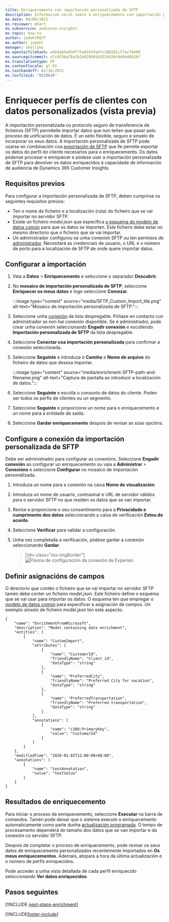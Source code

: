 ```yaml
---
title: Enriquecemento con importación personalizada de SFTP
description: Información xeral sobre o enriquecemento con importación personalizada de SFTP.
ms.date: 04/09/2021
ms.reviewer: mhart
ms.subservice: audience-insights
ms.topic: how-to
author: jodahlMSFT
ms.author: jodahl
manager: shellyha
ms.openlocfilehash: e4b9a65eb50f75e0243fabfc10b501cf7acf4490
ms.sourcegitcommit: e7cdf36a78a2b1dd2850183224d39c8dde46b26f
ms.translationtype: HT
ms.contentlocale: gl-ES
ms.lasthandoff: 02/16/2022
ms.locfileid: "8229636"
---
```

# <a name="enrich-customer-profiles-with-custom-data-preview"></a>Enriquecer perfís de clientes con datos personalizados (vista previa)

A importación personalizada co protocolo seguro de transferencia de ficheiros (SFTP) permítelle importar datos que non teñen que pasar polo proceso de unificación de datos. É un xeito flexible, seguro e sinxelo de incorporar os seus datos. A importación personalizada de SFTP pode usarse en combinación coa [exportación de SFTP](export-sftp.md) que lle permite exportar os datos do perfil do cliente necesarios para o enriquecemento. Os datos pódense procesar e enriquecer e pódese usar a importación personalizada de SFTP para devolver os datos enriquecidos á capacidade de información de audiencia de Dynamics 365 Customer Insights.

## <a name="prerequisites"></a>Requisitos previos

Para configurar a importación personalizada de SFTP, deben cumprirse os seguintes requisitos previos:

- Ten o nome do ficheiro e a localización (ruta) do ficheiro que se vai importar no servidor SFTP.
- Existe un ficheiro *model.json* que especifica [o esquema do modelo de datos común](/common-data-model/) para que os datos se importen. Este ficheiro debe estar no mesmo directorio que o ficheiro que se vai importar.
- Un administrador configurou xa unha conexión SFTP *ou* ten permisos de [administrador](permissions.md#administrator). Necesitará as credenciais de usuario, o URL e o número de porto para a localización de SFTP de onde quere importar datos.


## <a name="configure-the-import"></a>Configurar a importación

1. Vaia a **Datos** > **Enriquecemento** e seleccione o separador **Descubrir**.

1. No **mosaico de importación personalizada de SFTP**, seleccione **Enriquecer os meus datos** e logo seleccione **Comezar**.

   :::image type="content" source="media/SFTP_Custom_Import_tile.png" alt-text="Mosaico de importación personalizada de SFTP.":::

1. Seleccione unha [conexión](connections.md) da lista despregable. Póñase en contacto cun administrador se non hai conexión dispoñible. Se é administrador, pode crear unha conexión seleccionando **Engadir conexión** e escollendo **Importación personalizada de SFTP** da lista despregable.

1. Seleccione **Conectar coa importación personalizada** para confirmar a conexión seleccionada.

1.  Seleccione **Seguinte** e introduza o **Camiño** e **Nome de arquivo** do ficheiro de datos que desexa importar.

    :::image type="content" source="media/enrichment-SFTP-path-and-filename.png" alt-text="Captura de pantalla ao introducir a localización de datos.":::

1. Seleccione **Seguinte** e escolla o conxunto de datos do cliente. Poden ser todos os perfís de clientes ou un segmento.

1. Seleccione **Seguinte** e proporcione un nome para o enriquecemento e un nome para a entidade de saída. 

1. Seleccione **Gardar enriquecemento** despois de revisar as súas opcións.

## <a name="configure-the-connection-for-sftp-custom-import"></a>Configure a conexión da importación personalizada de SFTP 

Debe ser administrador para configurar as conexións. Seleccione **Engadir conexión** ao configurar un enriquecemento *ou* vaia a **Administrar** > **Conexións** e seleccione **Configurar** no mosaico de importación personalizada.

1. Introduza un nome para a conexión na caixa **Nome de visualización**.

1. Introduza un nome de usuario, contrasinal e URL de servidor válidos para o servidor SFTP no que residen os datos que se van importar.

1. Revise e proporcione o seu consentimento para a **Privacidade e cumprimento dos datos** seleccionando a caixa de verificación **Estou de acordo**.

1. Seleccione **Verificar** para validar a configuración.

1. Unha vez completada a verificación, pódese gardar a conexión seleccionando **Gardar**.

   > [!div class="mx-imgBorder"]
   > ![Páxina de configuración da conexión de Experian.](media/enrichment-SFTP-connection.png "Páxina de configuración da conexión de Experian")


## <a name="defining-field-mappings"></a>Definir asignacións de campos 

O directorio que contén o ficheiro que se vai importar no servidor SFTP tamén debe conter un ficheiro *model.json*. Este ficheiro define o esquema que se vai usar para importar os datos. O esquema ten que empregar o [modelo de datos común](/common-data-model/) para especificar a asignación de campos. Un exemplo sinxelo de ficheiro model.json ten este aspecto:

```
{
    "name": "EnrichmentFromMicrosoft",
    "description": "Model containing data enrichment",
    "entities": [
        {
            "name": "CustomImport",
            "attributes": [
                {
                    "name": "CustomerId",
                    "friendlyName": "Client id",
                    "dataType": "string"
                },
                {
                    "name": "PreferredCity",
                    "friendlyName": "Preferred City for vacation",
                    "dataType": "string"
                },
                {
                    "name": "PreferredTransportation",
                    "friendlyName": "Preferred transportation",
                    "dataType": "string"
                }
            ],
            "annotations": [
                {
                    "name": "c360:PrimaryKey",
                    "value": "CustomerId"
                }
            ]
        }
    ],
    "modifiedTime": "2020-01-02T12:00:00+08:00",
    "annotations": [
        {
            "name": "testAnnotation",
            "value": "testValue"
        }
    ]
}
```

## <a name="enrichment-results"></a>Resultados de enriquecemento

Para iniciar o proceso de enriquecemento, seleccione **Executar** na barra de comandos. Tamén pode deixar que o sistema execute o enriquecemento automaticamente como parte dunha [actualización programada](system.md#schedule-tab). O tempo de procesamento dependerá do tamaño dos datos que se van importar e da conexión co servidor SFTP.

Despois de completar o proceso de enriquecemento, pode revisar os seus datos de enriquecemento personalizados recentemente importados en **Os meus enriquecementos**. Ademais, atopará a hora da última actualización e o número de perfís enriquecidos.

Pode acceder a unha vista detallada de cada perfil enriquecido seleccionando **Ver datos enriquecidos**.

## <a name="next-steps"></a>Pasos seguintes

[!INCLUDE [next-steps-enrichment](../includes/next-steps-enrichment.md)]

[!INCLUDE[footer-include](../includes/footer-banner.md)]
